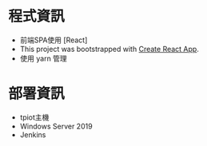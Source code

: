 # 程式資訊
- 前端SPA使用 [React]
- This project was bootstrapped with [Create React App](https://github.com/facebookincubator/create-react-app). 
- 使用 yarn 管理

# 部署資訊
 - tpiot主機
 - Windows Server 2019
 - Jenkins